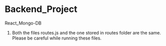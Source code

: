 # Backend_Project
React_Mongo-DB

1. Both the files routes.js and the one stored in routes folder are the same.
Please be careful while running these files.
